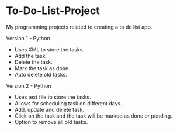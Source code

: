 # To-Do-List-Project
My programming projects related to creating a to do list app.

Version 1 - Python
- Uses XML to store the tasks.
- Add the task.
- Delete the task.
- Mark the task as done.
- Auto delete old tasks.

Version 2 - Python
- Uses text file to store the tasks.
- Allows for scheduling task on different days.
- Add, update and delete task.
- Click on the task and the task will be marked as done or pending.
- Option to remove all old tasks.
